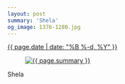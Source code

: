 ```yaml
---
layout: post
summary: 'Shela'
og_image: 1376-1280.jpg
---
```


<p>
 <time>
  <a href="/1376">
   {{ page.date | date: "%B %-d, %Y" }}
  </a>
 </time>
 <a href="/1376">
  <figure data-taken="5/11/2021">
   <img alt="{{ page.summary }}" sizes="(min-width: 700px) 50vw, calc(100vw - 2rem)" src="{{ site.assets_url }}/1376-640.jpg" srcset="{{ site.assets_url }}/1376-320.jpg 320w, {{ site.assets_url }}/1376-640.jpg 640w, {{ site.assets_url }}/1376-960.jpg 960w, {{ site.assets_url }}/1376-1280.jpg 1280w"/>
  </figure>
 </a>
 <span>
  Shela
 </span>
</p>
